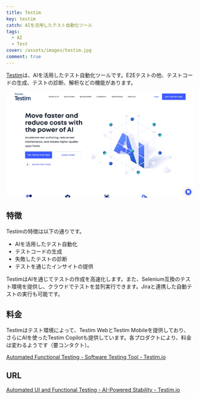 ```yaml
---
title: Testim
key: testim
catch: AIを活用したテスト自動化ツール
tags:
  - AI
  - Test
cover: /assets/images/testim.jpg
comment: true
---
```


[Testim](https://www.testim.io/)は、AIを活用したテスト自動化ツールです。E2Eテストの他、テストコードの生成、テストの診断、解析などの機能があります。

[![TestimのWebサイト](/assets/images/testim.jpg)](https://www.testim.io/)

<!--more-->

## 特徴

Testimの特徴は以下の通りです。

- AIを活用したテスト自動化
- テストコードの生成
- 失敗したテストの診断
- テストを通じたインサイトの提供

TestimはAIを通じてテストの作成を高速化します。また、Selenium互換のテスト環境を提供し、クラウドでテストを並列実行できます。Jiraと連携した自動テストの実行も可能です。

## 料金

Testimはテスト環境によって、Testim WebとTestim Mobileを提供しており、さらにAIを使ったTestim Copilotも提供しています。各プロダクトにより、料金は変わるようです（要コンタクト）。

[Automated Functional Testing - Software Testing Tool - Testim.io](https://www.testim.io/pricing/)

## URL

[Automated UI and Functional Testing - AI-Powered Stability - Testim.io](https://www.testim.io/)
